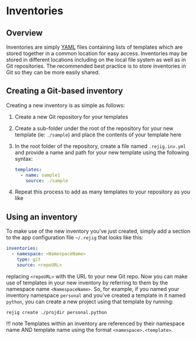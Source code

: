 # Inventories

## Overview

Inventories are simply [YAML](https://yaml.org) files containing lists of templates which are stored together in a common location for easy access. Inventories may be stored in different locations including on the local file system as well as in Git repositories. The recommended best practice is to store inventories in Git so they can be more easily shared. 

## Creating a Git-based inventory

Creating a new inventory is as simple as follows:

1. Create a new Git repository for your templates
2. Create a sub-folder under the root of the repository for your new template (ie: `./sample`) and place the contents of your template here
3. In the root folder of the repository, create a file named `.rejig.inv.yml` and provide a name and path for your new template using the following syntax:

    ```yaml
    templates:
      - name: sample1
        source: ./sample
    ```

4. Repeat this process to add as many templates to your repository as you like

## Using an inventory

To make use of the new inventory you've just created, simply add a section to the app configuration file `~/.rejig` that looks like this: 

```yaml
inventories:
  - namespace: <NamespaceName>
    type: git
    source: <repoURL>
```

replacing `<repoURL>` with the URL to your new Git repo. Now you can make use of templates in your new inventory by referring to them by the namespace name `<NamespaceName>`. So, for example, if you named your inventory namespace `personal` and you've created a template in it named `python`, you can create a new project using that template by running: 

```
rejig create ./projdir personal.python
```

!!! note
   Templates within an inventory are referenced by their namespace name AND template name using the format `<namespace>.<template>`.
